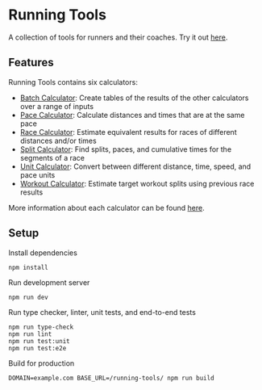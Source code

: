 # Running Tools
A collection of tools for runners and their coaches.
Try it out [here](https://apps.ashermorgan.net/running-tools/).

## Features
Running Tools contains six calculators:

- [Batch Calculator](https://apps.ashermorgan.net/running-tools/#/calculate/batch):
  Create tables of the results of the other calculators over a range of inputs
- [Pace Calculator](https://apps.ashermorgan.net/running-tools/#/calculate/paces):
  Calculate distances and times that are at the same pace
- [Race Calculator](https://apps.ashermorgan.net/running-tools/#/calculate/races):
  Estimate equivalent results for races of different distances and/or times
- [Split Calculator](https://apps.ashermorgan.net/running-tools/#/calculate/splits):
  Find splits, paces, and cumulative times for the segments of a race
- [Unit Calculator](https://apps.ashermorgan.net/running-tools/#/calculate/units):
  Convert between different distance, time, speed, and pace units
- [Workout Calculator](https://apps.ashermorgan.net/running-tools/#/calculate/workouts):
  Estimate target workout splits using previous race results

More information about each calculator can be found
[here](https://apps.ashermorgan.net/running-tools/#/about).

## Setup
Install dependencies

```
npm install
```

Run development server

```
npm run dev
```

Run type checker, linter, unit tests, and end-to-end tests

```
npm run type-check
npm run lint
npm run test:unit
npm run test:e2e
```

Build for production

```
DOMAIN=example.com BASE_URL=/running-tools/ npm run build
```
